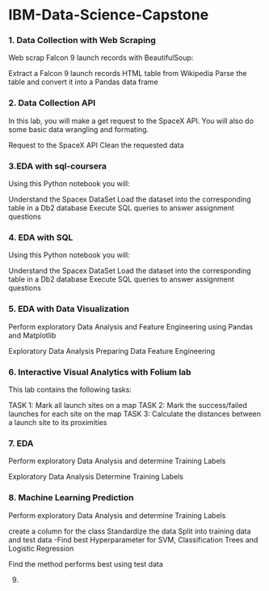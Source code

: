 # IBM-Data-Science-Capstone

### 1. Data Collection with Web Scraping

Web scrap Falcon 9 launch records with BeautifulSoup:

Extract a Falcon 9 launch records HTML table from Wikipedia
Parse the table and convert it into a Pandas data frame



### 2. Data Collection API

In this lab, you will make a get request to the SpaceX API. You will also do some basic data wrangling and formating.

Request to the SpaceX API
Clean the requested data



### 3.EDA with sql-coursera
  
Using this Python notebook you will:

Understand the Spacex DataSet
Load the dataset into the corresponding table in a Db2 database
Execute SQL queries to answer assignment questions




### 4. EDA with SQL

Using this Python notebook you will:

Understand the Spacex DataSet
Load the dataset into the corresponding table in a Db2 database
Execute SQL queries to answer assignment questions



### 5. EDA with Data Visualization

Perform exploratory Data Analysis and Feature Engineering using Pandas and Matplotlib

Exploratory Data Analysis
Preparing Data Feature Engineering



### 6. Interactive Visual Analytics with Folium lab

This lab contains the following tasks:

TASK 1: Mark all launch sites on a map
TASK 2: Mark the success/failed launches for each site on the map
TASK 3: Calculate the distances between a launch site to its proximities




### 7. EDA

Perform exploratory Data Analysis and determine Training Labels

Exploratory Data Analysis
Determine Training Labels



### 8. Machine Learning Prediction

Perform exploratory Data Analysis and determine Training Labels

create a column for the class
Standardize the data
Split into training data and test data
-Find best Hyperparameter for SVM, Classification Trees and Logistic Regression

Find the method performs best using test data
















9. 

